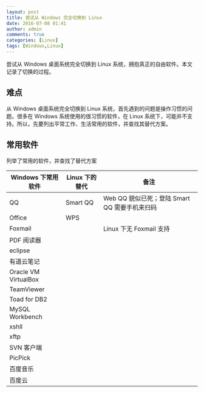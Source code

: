 ```yaml
---
layout: post
title: 尝试从 Windows 完全切换到 Linux
date: 2016-07-08 01:41
author: admin
comments: true
categories: [Linux]
tags: [Windows,Linux]
---
```


尝试从 Windows 桌面系统完全切换到 Linux 系统，拥抱真正的自由软件。本文记录了切换的过程。

<!-- more -->

## 难点

从 Windows 桌面系统完全切换到 Linux 系统，首先遇到的问题是操作习惯的问题。很多在  Windows 系统使用的很习惯的软件，在 Linux 系统下，可能并不支持。所以，先要列出平常工作、生活常用的软件，并查找其替代方案。

## 常用软件

列举了常用的软件，并查找了替代方案

Windows 下常用软件 | Linux 下的替代 | 备注
---- | ---- | ----
QQ  |   Smart QQ | Web QQ 貌似已死；登陆 Smart QQ 需要手机来扫码
Office | WPS | 
Foxmail | | Linux 下无 Foxmail 支持
PDF 阅读器 | | 
eclipse | | 
有道云笔记 | | 
Oracle VM VirtualBox | |
TeamViewer | | 
Toad for DB2 | |
MySQL Workbench | | 
xshll | |
xftp | |
SVN 客户端 | |
PicPick | |
百度音乐 | | 
百度云 | | 




